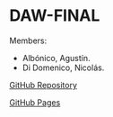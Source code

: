 # DAW-FINAL

Members: 
- Albónico, Agustín.
- Di Domenico, Nicolás.

[GitHub Repository](https://github.com/AgustinAlbonico/Boggle-DAW)

[GitHub Pages](https://agustinalbonico.github.io/)
